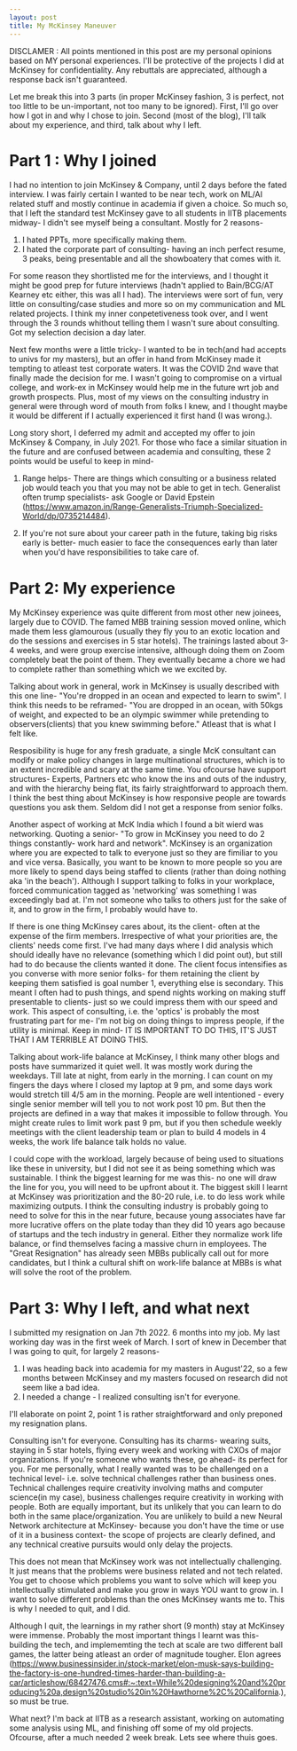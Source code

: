 ```yaml
---
layout: post
title: My McKinsey Maneuver
---
```


DISCLAMER : All points mentioned in this post are my personal opinions based on MY personal experiences. I'll be protective of the projects I did at McKinsey for confidentiality. Any rebuttals are appreciated, although a response back isn't guaranteed.

Let me break this into 3 parts (in proper McKinsey fashion, 3 is perfect, not too little to be un-important, not too many to be ignored). First, I'll go over how I got in and why I chose to join. Second (most of the blog), I'll talk about my experience, and third, talk about why I left.

# Part 1  : Why I joined

I had no intention to join McKinsey & Company, until 2 days before the fated interview. I was fairly certain I wanted to be near tech, work on ML/AI related stuff and mostly continue in academia if given a choice. So much so, that I left the standard test McKinsey gave to all students in IITB placements midway- I didn't see myself being a consultant. Mostly for 2 reasons- 

1. I hated PPTs, more specifically making them. 
2. I hated the corporate part of consulting- having an inch perfect resume, 3 peaks, being presentable and all the showboatery that comes with it.

For some reason they shortlisted me for the interviews, and I thought it might be good prep for future interviews (hadn't applied to Bain/BCG/AT Kearney etc either, this was all I had). The interviews were sort of fun, very little on consulting/case studies and more so on my communication and ML related projects. I think my inner conpetetiveness took over, and I went through the 3 rounds whithout telling them I wasn't sure about consulting. Got my selection decision a day later. 

Next few months were a little tricky- I wanted to be in tech(and had accepts to univs for my masters), but an offer in hand from McKinsey made it tempting to atleast test corporate waters. It was the COVID 2nd wave that finally made the decision for me. I wasn't going to compromise on a virtual college, and work-ex in McKinsey would help me in the future wrt job and growth prospects. Plus, most of my views on the consulting industry in general were through word of mouth from folks I knew, and I thought maybe it would be different if I actually experienced it first hand (I was wrong.).

Long story short, I deferred my admit and accepted my offer to join McKinsey & Company, in July 2021. For those who face a similar situation in the future and are confused between academia and consulting, these 2 points would be useful to keep in mind-

1. Range helps- There are things which consulting or a business related job would teach you that you may not be able to get in tech. Generalist often trump specialists- ask Google or David Epstein (https://www.amazon.in/Range-Generalists-Triumph-Specialized-World/dp/0735214484). 

2. If you're not sure about your career path in the future, taking big risks early is better- much easier to face the consequences early than later when you'd have responsibilities to take care of.

# Part 2: My experience

My McKinsey experience was quite different from most other new joinees, largely due to COVID. The famed MBB training session moved online, which made them less glamourous (usually they fly you to an exotic location and do the sessions and exercises in 5 star hotels). The trainings lasted about 3-4 weeks, and were group exercise intensive, although doing them on Zoom completely beat the point of them. They eventually became a chore we had to complete rather than something which we we excited by. 

Talking about work in general, work in McKinsey is usually described with this one line- "You're dropped in an ocean and expected to learn to swim". I think this needs to be reframed- "You are dropped in an ocean, with 50kgs of weight, and expected to be an olympic swimmer while pretending to observers(clients) that you knew swimming before." Atleast that is what I felt like. 

Resposibility is huge for any fresh graduate, a single McK consultant can modify or make policy changes in large multinational structures, which is to an extent incredible and scary at the same time. You ofcourse have support structures- Experts, Partners etc who know the ins and outs of the industry, and with the hierarchy being flat, its fairly straightforward to approach them. I think the best thing about McKinsey is how responsive people are towards questions you ask them. Seldom did I not get a response from senior folks.

Another aspect of working at McK India which I found a bit wierd was networking. Quoting a senior- "To grow in McKinsey you need to do 2 things constantly- work hard and network". McKinsey is an organization where you are expected to talk to everyone just so they are fimiliar to you and vice versa. Basically, you want to be known to more people so you are more likely to spend days being staffed to clients (rather than doing nothing aka 'in the beach'). Although I support talking to folks in your workplace, forced communication tagged as 'networking' was something I was exceedingly bad at. I'm not someone who talks to others just for the sake of it, and to grow in the firm, I probably would have to.

If there is one thing McKinsey cares about, its the client- often at the expense of the firm members. Irrespective of what your priorities are, the clients' needs come first. I've had many days where I did analysis which should ideally have no relevance (something which I did point out), but still had to do because the clients wanted it done. The client focus intensifies as you converse with more senior folks- for them retaining the client by keeping them satisfied is goal number 1, everything else is secondary. This meant I often had to push things, and spend nights working on making stuff presentable to clients- just so we could impress them with our speed and work. This aspect of consulting, i.e. the 'optics' is probably the most frustrating part for me- I'm not big on doing things to impress people, if the utility is minimal. Keep in mind- IT IS IMPORTANT TO DO THIS, IT'S JUST THAT I AM TERRIBLE AT DOING THIS.

Talking about work-life balance at McKinsey, I think many other blogs and posts have summarized it quiet well. It was mostly work during the weekdays. Till late at night, from early in the morning. I can count on my fingers the days where I closed my laptop at 9 pm, and some days work would stretch till 4/5 am in the morning. People are well intentioned - every single senior member will tell you to not work post 10 pm. But then the projects are defined in a way that makes it impossible to follow through. You might create rules to limit work past 9 pm, but if you then schedule weekly meetings with the client leadership team or plan to build 4 models in 4 weeks, the work life balance talk holds no value. 

I could cope with the workload, largely because of being used to situations like these in university, but I did not see it as being something which was sustainable. I think the biggest learning for me was this- no one will draw the line for you, you will need to be upfront about it. The biggest skill I learnt at McKinsey was prioritization and the 80-20 rule, i.e. to do less work while maximizing outputs. I think the consulting industry is probably going to need to solve for this in the near future, because young associates have far more lucrative offers on the plate today than they did 10 years ago because of startups and the tech industry in general. Either they normalize work life balance, or find themselves facing a massive churn in employees. The "Great Resignation" has already seen MBBs publically call out for more candidates, but I think a cultural shift on work-life balance at MBBs is what will solve the root of the problem.


 # Part 3: Why I left, and what next


 I submitted my resignation on Jan 7th 2022. 6 months into my job. My last working day was in the first week of March. I sort of knew in December that I was going to quit, for largely 2 reasons-

 1. I was heading back into academia for my masters in August'22, so a few months between McKinsey and my masters focused on research did not seem like a bad idea.
 2. I needed a change - I realized consulting isn't for everyone.

 I'll elaborate on point 2, point 1 is rather straightforward and only preponed my resignation plans. 

 Consulting isn't for everyone. Consulting has its charms- wearing suits, staying in 5 star hotels, flying every week and working with CXOs of major organizations. If you're someone who wants these, go ahead- its perfect for you. For me personally, what I really wanted was to be challenged on a technical level- i.e. solve technical challenges rather than business ones. Technical challenges require creativity involving maths and computer science(in my case), business challenges require creativity in working with people. Both are equally important, but its unlikely that you can learn to do both in the same place/organization. You are unlikely to build a new Neural Network architecture at McKinsey- because you don't have the time or use of it in a business context- the scope of projects are clearly defined, and any technical creative pursuits would only delay the projects. 

 This does not mean that McKinsey work was not intellectually challenging. It just means that the problems were business related and not tech related. You get to choose which problems you want to solve which will keep you intellectually stimulated and make you grow in ways YOU want to grow in. I want to solve different problems than the ones McKinsey wants me to. This is why I needed to quit, and I did.

 Although I quit, the learnings in my rather short (9 month) stay at McKinsey were immense. Probably the most important things I learnt was this- building the tech, and implememting the tech at scale are two different ball games, the latter being atleast an order of magnitude tougher. Elon agrees (https://www.businessinsider.in/stock-market/elon-musk-says-building-the-factory-is-one-hundred-times-harder-than-building-a-car/articleshow/68427476.cms#:~:text=While%20designing%20and%20producing%20a,design%20studio%20in%20Hawthorne%2C%20California.), so must be true.

What next? I'm back at IITB as a research assistant, working on automating some analysis using ML, and finishing off some of my old projects. Ofcourse, after a much needed 2 week break. Lets see where thuis goes.

















































